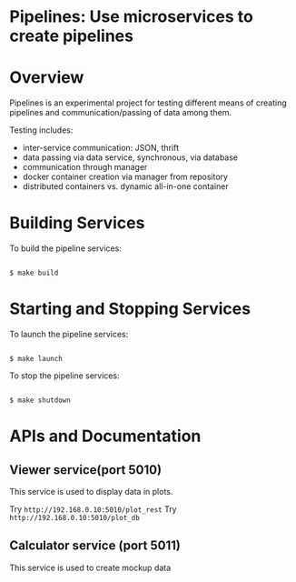 # Pipelines: Use microservices to create pipelines


Overview
========

Pipelines is an experimental project for testing different means of creating pipelines and communication/passing of data among them.

Testing includes:

* inter-service communication: JSON, thrift
* data passing via data service, synchronous, via database
* communication through manager
* docker container creation via manager from repository
* distributed containers vs. dynamic all-in-one container


Building Services
=================
To build the pipeline services:

<code>
$ make build
</code>

Starting and Stopping Services
==============================

To launch the pipeline services:

<code>
$ make launch
</code>


To stop the pipeline services:

<code>
$ make shutdown
</code>


APIs and Documentation
======================

## Viewer service(port 5010)

This service is used to display data in plots.

Try `http://192.168.0.10:5010/plot_rest`
Try `http://192.168.0.10:5010/plot_db`

## Calculator service (port 5011)

This service is used to create mockup data
